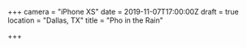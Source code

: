 +++
camera = "iPhone XS"
date = 2019-11-07T17:00:00Z
draft = true
location = "Dallas, TX"
title = "Pho in the Rain"

+++
